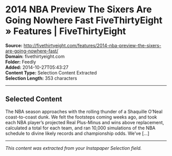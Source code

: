 # 2014 NBA Preview The Sixers Are Going Nowhere Fast FiveThirtyEight » Features | FiveThirtyEight

**Source:** http://fivethirtyeight.com/features/2014-nba-preview-the-sixers-are-going-nowhere-fast/  
**Domain:** fivethirtyeight.com  
**Folder:** Feedly  
**Added:** 2014-10-27T05:43:27  
**Content Type:** Selection Content Extracted  
**Selection Length:** 353 characters  


---

## Selected Content

The NBA season approaches with the rolling thunder of a Shaquille O’Neal coast-to-coast dunk. We felt the footsteps coming weeks ago, and took each NBA player’s projected Real Plus-Minus and wins above replacement, calculated a total for each team, and ran 10,000 simulations of the NBA schedule to divine likely records and championship odds. We’ve […]

---

*This content was extracted from your Instapaper Selection field.*